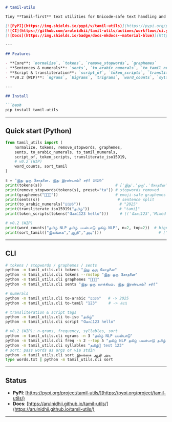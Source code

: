 ````markdown
# tamil-utils

Tiny **Tamil-first** text utilities for Unicode-safe text handling and preprocessing.

[![PyPI](https://img.shields.io/pypi/v/tamil-utils)](https://pypi.org/project/tamil-utils/)
[![CI](https://github.com/arulnidhii/tamil-utils/actions/workflows/ci.yml/badge.svg)](https://github.com/arulnidhii/tamil-utils/actions)
[![Docs](https://img.shields.io/badge/docs-mkdocs--material-blue)](https://arulnidhii.github.io/tamil-utils/)

---

## Features

- **Core**: `normalize`, `tokens`, `remove_stopwords`, `graphemes`
- **Sentences & numerals**: `sents`, `to_arabic_numerals`, `to_tamil_numerals`
- **Script & transliteration**: `script_of`, `token_scripts`, `transliterate_iso15919`
- **v0.2 (WIP)**: `ngrams`, `bigrams`, `trigrams`, `word_counts`, `syllables`, `sort_tamil`

---

## Install

```bash
pip install tamil-utils
````

---

## Quick start (Python)

```python
from tamil_utils import (
    normalize, tokens, remove_stopwords, graphemes,
    sents, to_arabic_numerals, to_tamil_numerals,
    script_of, token_scripts, transliterate_iso15919,
    # v0.2 (WIP)
    word_counts, sort_tamil
)

s = "இது ஒரு சோதனை. இது இரண்டாம்? சரி! ௨௦௨௫"
print(tokens(s))                                # ['இது','ஒரு','சோதனை','இது','இரண்டாம்','சரி','௨௦௨௫']
print(remove_stopwords(tokens(s), preset="ta")) # stopwords removed
print(graphemes("👩🏽‍💻"))                         # emoji-safe graphemes
print(sents(s))                                  # sentence split
print(to_arabic_numerals("௨௦௨௫"))                 # "2025"
print(transliterate_iso15919("தமிழ்"))             # "tamiḻ"
print(token_scripts(tokens("கோட்123 hello")))     # [('கோட்123','Mixed'), ('hello','Latin')]

# v0.2 (WIP)
print(word_counts("தமிழ் NLP தமிழ் பயன்பாடு தமிழ் NLP", n=2, top=2))  # bigram freq
print(sort_tamil(["இலங்கை","ஆதி","அடி"]))                         # ['அடி','ஆதி','இலங்கை']
```

---

## CLI

```bash
# tokens / stopwords / graphemes / sents
python -m tamil_utils.cli tokens "இது ஒரு சோதனை"
python -m tamil_utils.cli tokens --rmstop "இது ஒரு சோதனை"
python -m tamil_utils.cli graphemes "👩🏽‍💻"
python -m tamil_utils.cli sents "இது ஒரு வாக்கியம். இது இரண்டாம்? சரி!"

# numerals
python -m tamil_utils.cli to-arabic "௨௦௨௫"   # -> 2025
python -m tamil_utils.cli to-tamil "123"     # -> ௧௨௩

# transliteration & script tags
python -m tamil_utils.cli to-iso "தமிழ்"
python -m tamil_utils.cli script "கோட்123 hello"

# v0.2 (WIP): n-grams, frequency, syllables, sort
python -m tamil_utils.cli ngrams -n 3 "தமிழ் NLP பயன்பாடு"
python -m tamil_utils.cli freq -n 2 --top 5 "தமிழ் NLP தமிழ் பயன்பாடு தமிழ் NLP"
python -m tamil_utils.cli syllables "தமிழ்🙂 test 123"
# sort: pass words as args or via stdin
python -m tamil_utils.cli sort இலங்கை ஆதி அடி
type words.txt | python -m tamil_utils.cli sort
```

---

## Status

* **PyPI**: [https://pypi.org/project/tamil-utils/](https://pypi.org/project/tamil-utils/)
* **Docs**: [https://arulnidhii.github.io/tamil-utils/](https://arulnidhii.github.io/tamil-utils/)

---


